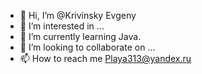 - 👋 Hi, I’m @Krivinsky Evgeny
- 👀 I’m interested in ...
- 🌱 I’m currently learning Java.
- 💞️ I’m looking to collaborate on ...
- 📫 How to reach me Playa313@yandex.ru

<!---
Krivinsky/Krivinsky is a ✨ special ✨ repository because its `README.md` (this file) appears on your GitHub profile.
You can click the Preview link to take a look at your changes.
--->
